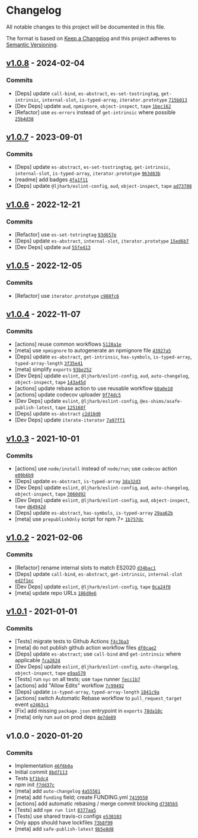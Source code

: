 # Changelog

All notable changes to this project will be documented in this file.

The format is based on [Keep a Changelog](https://keepachangelog.com/en/1.0.0/)
and this project adheres to [Semantic Versioning](https://semver.org/spec/v2.0.0.html).

## [v1.0.8](https://github.com/es-shims/es-create-array-iterator/compare/v1.0.7...v1.0.8) - 2024-02-04

### Commits

- [Deps] update `call-bind`, `es-abstract`, `es-set-tostringtag`, `get-intrinsic`, `internal-slot`, `is-typed-array`, `iterator.prototype` [`715b013`](https://github.com/es-shims/es-create-array-iterator/commit/715b01328342b8076581e97d6aff3d801b2b6af0)
- [Dev Deps] update `aud`, `npmignore`, `object-inspect`, `tape` [`1bec162`](https://github.com/es-shims/es-create-array-iterator/commit/1bec1620d32781dc00d1fcc682d414904460ce44)
- [Refactor] use `es-errors` instead of `get-intrinsic` where possible [`25b4d38`](https://github.com/es-shims/es-create-array-iterator/commit/25b4d381daabae0c63afff337ff28b0ebdb6b8e2)

## [v1.0.7](https://github.com/es-shims/es-create-array-iterator/compare/v1.0.6...v1.0.7) - 2023-09-01

### Commits

- [Deps] update `es-abstract`, `es-set-tostringtag`, `get-intrinsic`, `internal-slot`, `is-typed-array`, `iterator.prototype` [`963d83b`](https://github.com/es-shims/es-create-array-iterator/commit/963d83b93faf51afff62ad921d5be343f6bae228)
- [readme] add badges [`4fa1f11`](https://github.com/es-shims/es-create-array-iterator/commit/4fa1f1141275321b8ed4c79782a8f1dcf8b26494)
- [Deps] update `@ljharb/eslint-config`, `aud`, `object-inspect`, `tape` [`ad73708`](https://github.com/es-shims/es-create-array-iterator/commit/ad73708a3adeef2d382cf24cdbb507f13f6c54c3)

## [v1.0.6](https://github.com/es-shims/es-create-array-iterator/compare/v1.0.5...v1.0.6) - 2022-12-21

### Commits

- [Refactor] use `es-set-totringtag` [`93d657e`](https://github.com/es-shims/es-create-array-iterator/commit/93d657e7e5dcc8e0d3f76593cbd6fdc64cd28454)
- [Deps] update `es-abstract`, `internal-slot`, `iterator.prototype` [`15ed6b7`](https://github.com/es-shims/es-create-array-iterator/commit/15ed6b7268ce31064bba8285710ece18572d0acd)
- [Dev Deps] update `aud` [`55fe413`](https://github.com/es-shims/es-create-array-iterator/commit/55fe4130dc8e725fb29c459d1af5aee8da515793)

## [v1.0.5](https://github.com/es-shims/es-create-array-iterator/compare/v1.0.4...v1.0.5) - 2022-12-05

### Commits

- [Refactor] use `iterator.prototype` [`c988fc6`](https://github.com/es-shims/es-create-array-iterator/commit/c988fc61d1650f2a72bed1e1125d36a6b5144098)

## [v1.0.4](https://github.com/es-shims/es-create-array-iterator/compare/v1.0.3...v1.0.4) - 2022-11-07

### Commits

- [actions] reuse common workflows [`5128a1e`](https://github.com/es-shims/es-create-array-iterator/commit/5128a1e1eda5d4ce9aeaaf082b519cda91f0b83b)
- [meta] use `npmignore` to autogenerate an npmignore file [`43927a5`](https://github.com/es-shims/es-create-array-iterator/commit/43927a51b76eec7c89b6def351e06c7ee810d32a)
- [Deps] update `es-abstract`, `get-intrinsic`, `has-symbols`, `is-typed-array`, `typed-array-length` [`3f35e41`](https://github.com/es-shims/es-create-array-iterator/commit/3f35e41cef9caaebdeb881a2ccb3ce381f4eebb9)
- [meta] simplify `exports` [`93be252`](https://github.com/es-shims/es-create-array-iterator/commit/93be2527aab6227d3053a60b366e8cd150b0504b)
- [Dev Deps] update `eslint`, `@ljharb/eslint-config`, `aud`, `auto-changelog`, `object-inspect`, `tape` [`143a45d`](https://github.com/es-shims/es-create-array-iterator/commit/143a45ddab032483916f73112bd11b8980c82e06)
- [actions] update rebase action to use reusable workflow [`60a0e10`](https://github.com/es-shims/es-create-array-iterator/commit/60a0e10bd7a88af6ff710673f199013c5e9f0059)
- [actions] update codecov uploader [`9f74dc5`](https://github.com/es-shims/es-create-array-iterator/commit/9f74dc5ce686a4fcc728d0f7638613b48d44412a)
- [Dev Deps] update `eslint`, `@ljharb/eslint-config`, `@es-shims/asafe-publish-latest`, `tape` [`125168f`](https://github.com/es-shims/es-create-array-iterator/commit/125168f534f3a75f9c6904de5ad5b973bbc661a7)
- [Deps] update `es-abstract` [`c2d18d0`](https://github.com/es-shims/es-create-array-iterator/commit/c2d18d0f31fc5fe255d08d37294edb8354e90d23)
- [Dev Deps] update `iterate-iterator` [`7a97ff1`](https://github.com/es-shims/es-create-array-iterator/commit/7a97ff13aa42883e27f8bb6157d9099f1afe09b3)

## [v1.0.3](https://github.com/es-shims/es-create-array-iterator/compare/v1.0.2...v1.0.3) - 2021-10-01

### Commits

- [actions] use `node/install` instead of `node/run`; use `codecov` action [`e09b6b9`](https://github.com/es-shims/es-create-array-iterator/commit/e09b6b92a3aa48e6db7cb8bd0705f5bfb5bc3df0)
- [Deps] update `es-abstract`, `is-typed-array` [`3da32d3`](https://github.com/es-shims/es-create-array-iterator/commit/3da32d31d85a3631ce36df6e83d988178a0e0a61)
- [Dev Deps] update `eslint`, `@ljharb/eslint-config`, `aud`, `auto-changelog`, `object-inspect`, `tape` [`3060d92`](https://github.com/es-shims/es-create-array-iterator/commit/3060d92c87eeffb2acf16692bb403556cbf899e1)
- [Dev Deps] update `eslint`, `@ljharb/eslint-config`, `aud`, `object-inspect`, `tape` [`d64942d`](https://github.com/es-shims/es-create-array-iterator/commit/d64942d5d853c5e2020cfda6d4ba0705e80d4b0d)
- [Deps] update `es-abstract`, `has-symbols`, `is-typed-array` [`29aa62b`](https://github.com/es-shims/es-create-array-iterator/commit/29aa62b63dc53e917d93e0b9b3714746a04ac781)
- [meta] use `prepublishOnly` script for npm 7+ [`1b757dc`](https://github.com/es-shims/es-create-array-iterator/commit/1b757dc9fed4c629fe65ba33124a1ea6f3dc2c2b)

## [v1.0.2](https://github.com/es-shims/es-create-array-iterator/compare/v1.0.1...v1.0.2) - 2021-02-06

### Commits

- [Refactor] rename internal slots to match ES2020 [`d34bac1`](https://github.com/es-shims/es-create-array-iterator/commit/d34bac11c91d183064c8fa8cd0fd0dfbfd50778e)
- [Deps] update `call-bind`, `es-abstract`, `get-intrinsic`, `internal-slot` [`ed2f1ec`](https://github.com/es-shims/es-create-array-iterator/commit/ed2f1ecbd379a15ce87d351d6713b114a428f02d)
- [Dev Deps] update `eslint`, `@ljharb/eslint-config`, `tape` [`0ca24f0`](https://github.com/es-shims/es-create-array-iterator/commit/0ca24f0a114f8acf0fa6d09e7baafb45854e887d)
- [meta] update repo URLs [`186d0e6`](https://github.com/es-shims/es-create-array-iterator/commit/186d0e67fd71ab5830b99d410dd1faf96ac67ea7)

## [v1.0.1](https://github.com/es-shims/es-create-array-iterator/compare/v1.0.0...v1.0.1) - 2021-01-01

### Commits

- [Tests] migrate tests to Github Actions [`f4c3ba3`](https://github.com/es-shims/es-create-array-iterator/commit/f4c3ba3f6e3b6c4250b11ff0cabfef79327e214d)
- [meta] do not publish github action workflow files [`df0cae2`](https://github.com/es-shims/es-create-array-iterator/commit/df0cae2bd56b5023201a8164f760a0520d0cd3be)
- [Deps] update `es-abstract`; use `call-bind` and `get-intrinsic` where applicable [`fca2624`](https://github.com/es-shims/es-create-array-iterator/commit/fca2624be461e4ae313d45733791d77c9e9024e0)
- [Dev Deps] update `eslint`, `@ljharb/eslint-config`, `auto-changelog`, `object-inspect`, `tape` [`e9aa570`](https://github.com/es-shims/es-create-array-iterator/commit/e9aa5707ae3ee93c0bf0d97c326168bfab6427b7)
- [Tests] run `nyc` on all tests; use `tape` runner [`fecc1b7`](https://github.com/es-shims/es-create-array-iterator/commit/fecc1b7e0885661c2982ee64b4d281d3ac403b04)
- [actions] add "Allow Edits" workflow [`7c99492`](https://github.com/es-shims/es-create-array-iterator/commit/7c994922b0d869bafd998d376ea86a3241dbaa40)
- [Deps] update `is-typed-array`, `typed-array-length` [`1841c9a`](https://github.com/es-shims/es-create-array-iterator/commit/1841c9ad7fe81014e122c382865e2ed146a059c6)
- [actions] switch Automatic Rebase workflow to `pull_request_target` event [`e2463c1`](https://github.com/es-shims/es-create-array-iterator/commit/e2463c1a9a0cae53c775a66c4250655ce8b975e7)
- [Fix] add missing `package.json` entrypoint in `exports` [`78da10c`](https://github.com/es-shims/es-create-array-iterator/commit/78da10ce37913c93cf50537f59f2863cf34dd068)
- [meta] only run `aud` on prod deps [`4e7de89`](https://github.com/es-shims/es-create-array-iterator/commit/4e7de895b41338a76b6b6271cac10dfadcdfecfb)

## v1.0.0 - 2020-01-20

### Commits

- Implementation [`46f6b0a`](https://github.com/es-shims/es-create-array-iterator/commit/46f6b0a8aabdce8648cc238f5f5d5eb4fe2ef9fa)
- Initial commit [`8bd7113`](https://github.com/es-shims/es-create-array-iterator/commit/8bd711313a311cf78f792d30e047cc02977aa497)
- Tests [`bf1bdc4`](https://github.com/es-shims/es-create-array-iterator/commit/bf1bdc4e8208fdfd2b1d5a66cfe7cf5d7e468294)
- npm init [`f7dd37c`](https://github.com/es-shims/es-create-array-iterator/commit/f7dd37c6f750c6e39211cc5d4a98d209898b2b0d)
- [meta] add `auto-changelog` [`4a55561`](https://github.com/es-shims/es-create-array-iterator/commit/4a555617496caab355a986b1b611936acc1a421e)
- [meta] add `funding` field; create FUNDING.yml [`7419550`](https://github.com/es-shims/es-create-array-iterator/commit/7419550beabd9227c067356d3773dd520e7e4fad)
- [actions] add automatic rebasing / merge commit blocking [`d7385b5`](https://github.com/es-shims/es-create-array-iterator/commit/d7385b58f441c6723a12555b3ac69dc97c6ef6af)
- [Tests] add `npm run lint` [`8377aa5`](https://github.com/es-shims/es-create-array-iterator/commit/8377aa57f3ea6bd87dd89f8afa1bf42a02da87c9)
- [Tests] use shared travis-ci configs [`e530103`](https://github.com/es-shims/es-create-array-iterator/commit/e530103a31efdce26054acbd7f432a4f05dda9ad)
- Only apps should have lockfiles [`73b8f99`](https://github.com/es-shims/es-create-array-iterator/commit/73b8f994a23de385cc7488f345d7b58874182b92)
- [meta] add `safe-publish-latest` [`9b5e8d8`](https://github.com/es-shims/es-create-array-iterator/commit/9b5e8d808e18f8f1cb8b595e974991392f0d82f5)
